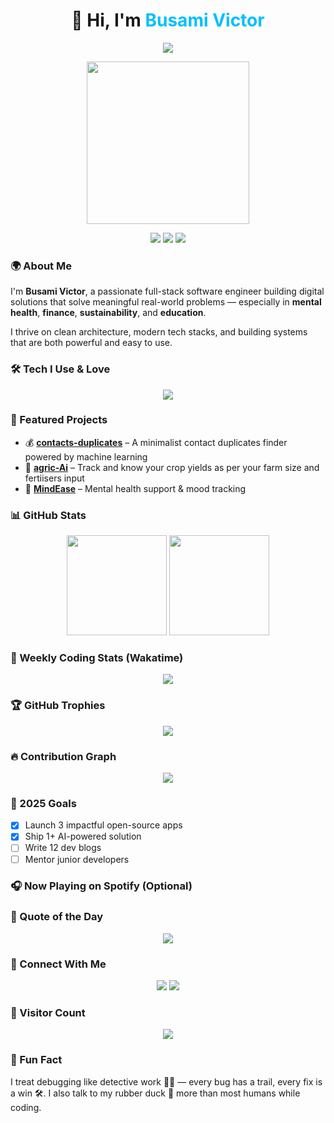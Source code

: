 <h1 align="center">👋 Hi, I'm <span style="color:#00BFFF;">Busami Victor</span></h1>

<p align="center">
  <img src="https://readme-typing-svg.herokuapp.com?font=Fira+Code&size=26&duration=2500&pause=1200&color=00FFF0&center=true&vCenter=true&width=800&lines=Full-Stack+Engineer+%7C+Mission-Driven+Developer;Crafting+Code+with+Purpose;Building+Smart+Tools+That+Matter" />
</p>

<p align="center">
  <img src="https://media.giphy.com/media/qgQUggAC3Pfv687qPC/giphy.gif" width="260" />
</p>

<p align="center">
  <img src="https://img.shields.io/badge/Backend%20Ninja-%F0%9F%A7%AA-success?style=for-the-badge" />
  <img src="https://img.shields.io/badge/Mental%20Health%20Tech-%F0%9F%A7%A0-blueviolet?style=for-the-badge" />
  <img src="https://img.shields.io/badge/Purposeful%20Code-%F0%9F%92%BB-informational?style=for-the-badge" />
</p>

### 🌍 About Me

I'm **Busami Victor**, a passionate full-stack software engineer building digital solutions that solve meaningful real-world problems — especially in **mental health**, **finance**, **sustainability**, and **education**.

I thrive on clean architecture, modern tech stacks, and building systems that are both powerful and easy to use.

### 🛠️ Tech I Use & Love

<p align="center">
  <img src="https://skillicons.dev/icons?i=django,ts,js,react,nextjs,fastapi,postgres,mongodb,prisma,redis,docker,tailwind,git,github,firebase,postman,figma" />
</p>

### 🚀 Featured Projects

- 💰 [**contacts-duplicates**](https://busami-duplicates.onrender.com/) – A minimalist contact duplicates finder powered by machine learning  
- 🌱 [**agric-Ai**](https://busami-agric.onrender.com/) – Track and know your crop yields as per your farm size and fertiisers input  
- 🧠 [**MindEase**](https://github.com/victor-busami/mindease) – Mental health support & mood tracking  

### 📊 GitHub Stats
<p align="center">
  <img height="160" src="https://github-readme-stats.vercel.app/api?username=victor-busami&show_icons=true&theme=tokyonight&v=2" />
  <img height="160" src="https://github-readme-stats.vercel.app/api/top-langs/?username=victor-busami&layout=compact&theme=tokyonight&langs_count=10&v=2" />
</p>


### 🧠 Weekly Coding Stats (Wakatime)

<p align="center">
  <img src="https://github-readme-stats.vercel.app/api/wakatime?username=busamivictor&theme=tokyonight&v=2&range=last_7_days" />
</p>

### 🏆 GitHub Trophies

<p align="center">
  <img src="https://github-profile-trophy.vercel.app/?username=victor-busami&theme=algolia&no-frame=true&no-bg=true&margin-w=6&column=6" />
</p>

### 🔥 Contribution Graph

<p align="center">
  <img src="https://github-readme-activity-graph.vercel.app/graph?username=victor-busami&theme=react-dark&hide_border=true" />
</p>

### 🎯 2025 Goals

- [x] Launch 3 impactful open-source apps  
- [x] Ship 1+ AI-powered solution  
- [ ] Write 12 dev blogs  
- [ ] Mentor junior developers  

### 🎧 Now Playing on Spotify (Optional)

<!--
<p align="center">
  <img src="https://spotify-now-playing-xxx.vercel.app/api/now-playing" />
</p>
-->

### 🧩 Quote of the Day

<p align="center">
  <img src="https://quotes-github-readme.vercel.app/api?type=horizontal&theme=tokyonight" />
</p>

### 💬 Connect With Me

<p align="center">
  <a href="mailto:victorbusami1@gmail.com"><img src="https://img.shields.io/badge/Email-victorbusami1@gmail.com-red?style=for-the-badge&logo=gmail" /></a>
  <a href="https://linkedin.com/in/yourname"><img src="https://img.shields.io/badge/LinkedIn-Busami%20Victor-blue?style=for-the-badge&logo=linkedin" /></a>
</p>

### 👀 Visitor Count

<p align="center">
  <img src="https://komarev.com/ghpvc/?username=victor-busami&style=flat-square&color=blue" />
</p>


### 🤯 Fun Fact

I treat debugging like detective work 🕵️‍♂️ — every bug has a trail, every fix is a win 🛠️. I also talk to my rubber duck 🦆 more than most humans while coding.
